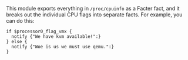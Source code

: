 This module exports everything in `/proc/cpuinfo` as a Facter fact,
and it breaks out the individual CPU flags into separate facts.  For
example, you can do this:

    if $processor0_flag_vmx {
      notify {"We have kvm available!":}
    } else {
      notify {"Woe is us we must use qemu.":}
    }


